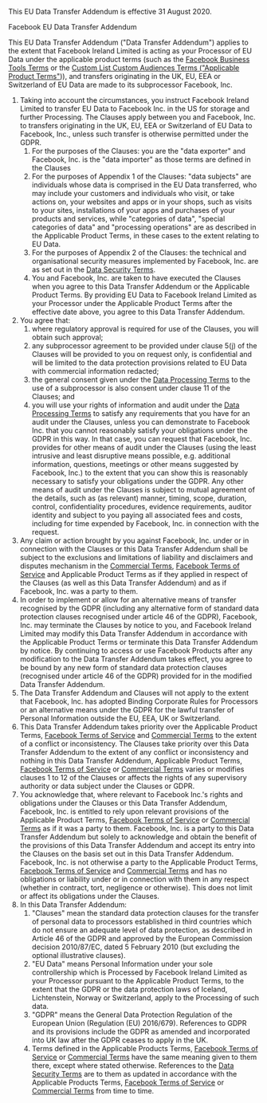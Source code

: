 This EU Data Transfer Addendum is effective 31 August 2020.

  

Facebook EU Data Transfer Addendum

This EU Data Transfer Addendum ("Data Transfer Addendum") applies to the extent that Facebook Ireland Limited is acting as your Processor of EU Data under the applicable product terms (such as the [Facebook Business Tools Terms](https://www.facebook.com/legal/terms/businesstools) or the [Custom List Custom Audiences Terms ("Applicable Product Terms"](https://www.facebook.com/legal/terms/customaudience))), and transfers originating in the UK, EU, EEA or Switzerland of EU Data are made to its subprocessor Facebook, Inc.

1.  Taking into account the circumstances, you instruct Facebook Ireland Limited to transfer EU Data to Facebook Inc. in the US for storage and further Processing. The Clauses apply between you and Facebook, Inc. to transfers originating in the UK, EU, EEA or Switzerland of EU Data to Facebook, Inc., unless such transfer is otherwise permitted under the GDPR.
    1.  For the purposes of the Clauses: you are the "data exporter" and Facebook, Inc. is the "data importer" as those terms are defined in the Clauses
    2.  For the purposes of Appendix 1 of the Clauses: "data subjects" are individuals whose data is comprised in the EU Data transferred, who may include your customers and individuals who visit, or take actions on, your websites and apps or in your shops, such as visits to your sites, installations of your apps and purchases of your products and services, while "categories of data", "special categories of data" and "processing operations" are as described in the Applicable Product Terms, in these cases to the extent relating to EU Data.
    3.  For the purposes of Appendix 2 of the Clauses: the technical and organisational security measures implemented by Facebook, Inc. are as set out in the [Data Security Terms](https://www.facebook.com/legal/terms/data_security_terms).
    4.  You and Facebook, Inc. are taken to have executed the Clauses when you agree to this Data Transfer Addendum or the Applicable Product Terms. By providing EU Data to Facebook Ireland Limited as your Processor under the Applicable Product Terms after the effective date above, you agree to this Data Transfer Addendum.
2.  You agree that:
    1.  where regulatory approval is required for use of the Clauses, you will obtain such approval;
    2.  any subprocessor agreement to be provided under clause 5(j) of the Clauses will be provided to you on request only, is confidential and will be limited to the data protection provisions related to EU Data with commercial information redacted;
    3.  the general consent given under the [Data Processing Terms](https://www.facebook.com/legal/terms/dataprocessing) to the use of a subprocessor is also consent under clause 11 of the Clauses; and
    4.  you will use your rights of information and audit under the [Data Processing Terms](https://www.facebook.com/legal/terms/dataprocessing) to satisfy any requirements that you have for an audit under the Clauses, unless you can demonstrate to Facebook Inc. that you cannot reasonably satisfy your obligations under the GDPR in this way. In that case, you can request that Facebook, Inc. provides for other means of audit under the Clauses (using the least intrusive and least disruptive means possible, e.g. additional information, questions, meetings or other means suggested by Facebook, Inc.) to the extent that you can show this is reasonably necessary to satisfy your obligations under the GDPR. Any other means of audit under the Clauses is subject to mutual agreement of the details, such as (as relevant) manner, timing, scope, duration, control, confidentiality procedures, evidence requirements, auditor identity and subject to you paying all associated fees and costs, including for time expended by Facebook, Inc. in connection with the request.
3.  Any claim or action brought by you against Facebook, Inc. under or in connection with the Clauses or this Data Transfer Addendum shall be subject to the exclusions and limitations of liability and disclaimers and disputes mechanism in the [Commercial Terms](https://www.facebook.com/legal/commercial_terms), [Facebook Terms of Service](https://www.facebook.com/legal/terms/) and Applicable Product Terms as if they applied in respect of the Clauses (as well as this Data Transfer Addendum) and as if Facebook, Inc. was a party to them.
4.  In order to implement or allow for an alternative means of transfer recognised by the GDPR (including any alternative form of standard data protection clauses recognised under article 46 of the GDPR), Facebook, Inc. may terminate the Clauses by notice to you, and Facebook Ireland Limited may modify this Data Transfer Addendum in accordance with the Applicable Product Terms or terminate this Data Transfer Addendum by notice. By continuing to access or use Facebook Products after any modification to the Data Transfer Addendum takes effect, you agree to be bound by any new form of standard data protection clauses (recognised under article 46 of the GDPR) provided for in the modified Data Transfer Addendum.
5.  The Data Transfer Addendum and Clauses will not apply to the extent that Facebook, Inc. has adopted Binding Corporate Rules for Processors or an alternative means under the GDPR for the lawful transfer of Personal Information outside the EU, EEA, UK or Switzerland.
6.  This Data Transfer Addendum takes priority over the Applicable Product Terms, [Facebook Terms of Service](https://www.facebook.com/legal/terms/) and [Commercial Terms](https://www.facebook.com/legal/commercial_terms) to the extent of a conflict or inconsistency. The Clauses take priority over this Data Transfer Addendum to the extent of any conflict or inconsistency and nothing in this Data Transfer Addendum, Applicable Product Terms, [Facebook Terms of Service](https://www.facebook.com/legal/terms/) or [Commercial Terms](https://www.facebook.com/legal/commercial_terms) varies or modifies clauses 1 to 12 of the Clauses or affects the rights of any supervisory authority or data subject under the Clauses or GDPR.
7.  You acknowledge that, where relevant to Facebook Inc.'s rights and obligations under the Clauses or this Data Transfer Addendum, Facebook, Inc. is entitled to rely upon relevant provisions of the Applicable Product Terms, [Facebook Terms of Service](https://www.facebook.com/legal/terms/) or [Commercial Terms](https://www.facebook.com/legal/commercial_terms) as if it was a party to them. Facebook, Inc. is a party to this Data Transfer Addendum but solely to acknowledge and obtain the benefit of the provisions of this Data Transfer Addendum and accept its entry into the Clauses on the basis set out in this Data Transfer Addendum. Facebook, Inc. is not otherwise a party to the Applicable Product Terms, [Facebook Terms of Service](https://www.facebook.com/legal/terms/) and [Commercial Terms](https://www.facebook.com/legal/commercial_terms) and has no obligations or liability under or in connection with them in any respect (whether in contract, tort, negligence or otherwise). This does not limit or affect its obligations under the Clauses.
8.  In this Data Transfer Addendum:
    1.  "Clauses" mean the standard data protection clauses for the transfer of personal data to processors established in third countries which do not ensure an adequate level of data protection, as described in Article 46 of the GDPR and approved by the European Commission decision 2010/87/EC, dated 5 February 2010 (but excluding the optional illustrative clauses).
    2.  "EU Data" means Personal Information under your sole controllership which is Processed by Facebook Ireland Limited as your Processor pursuant to the Applicable Product Terms, to the extent that the GDPR or the data protection laws of Iceland, Lichtenstein, Norway or Switzerland, apply to the Processing of such data.
    3.  "GDPR" means the General Data Protection Regulation of the European Union (Regulation (EU) 2016/679). References to GDPR and its provisions include the GDPR as amended and incorporated into UK law after the GDPR ceases to apply in the UK.
    4.  Terms defined in the Applicable Products Terms, [Facebook Terms of Service](https://www.facebook.com/legal/terms/) or [Commercial Terms](https://www.facebook.com/legal/commercial_terms) have the same meaning given to them there, except where stated otherwise. References to the [Data Security Terms](https://www.facebook.com/legal/terms/data_security_terms) are to them as updated in accordance with the Applicable Products Terms, [Facebook Terms of Service](https://www.facebook.com/legal/terms/) or [Commercial Terms](https://www.facebook.com/legal/commercial_terms) from time to time.